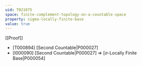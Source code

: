 ```yaml
---
uid: T021075
space: finite-complement-topology-on-a-countable-space
property: sigma-locally-finite-base
value: true
---
```

[[Proof]]

* [T000894] [Second Countable|P000027]
* [I000090] [Second Countable|P000027] => [$\sigma$-Locally Finite Base|P000054]

